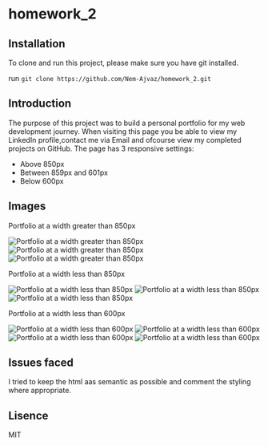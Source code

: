 # homework_2

## Installation

To clone and run this project, please make sure you have git installed.

run `git clone https://github.com/Nem-Ajvaz/homework_2.git`

## Introduction

The purpose of this project was to build a personal portfolio for my web development journey. When visiting this page you be able to view my LinkedIn profile,contact me via Email and ofcourse view my completed projects on GitHub. The page has 3 responsive settings: 

  - Above 850px
  - Between 859px and 601px
  - Below 600px

## Images

Portfolio at a width greater than 850px 

![Portfolio at a width greater than 850px](/asset/images/screenshot/Greater_than_800px_1_of_3.png)
![Portfolio at a width greater than 850px](/asset/images/screenshot/Greater_than_800px_2_of_3.png)
![Portfolio at a width greater than 850px](/asset/images/screenshot/Greater_than_800px_3_of_3.png)



Portfolio at a width less than 850px 

![Portfolio at a width less than 850px](/asset/images/screenshot/Less_than_851px_1_of_3.png)
![Portfolio at a width less than 850px](/asset/images/screenshot/Less_than_851px_2_of_3.png)
![Portfolio at a width less than 850px](/asset/images/screenshot/Less_than_851px_3_of_3.png)



Portfolio at a width less than 600px 

![Portfolio at a width less than 600px](asset/images/screenshot/Less_than_601px_1_of_4.png)
![Portfolio at a width less than 600px](asset/images/screenshot/Less_than_601px_2_of_4.png)
![Portfolio at a width less than 600px](asset/images/screenshot/Less_than_601px_3_of_4.png)
![Portfolio at a width less than 600px](asset/images/screenshot/Less_than_601px_4_of_4.png)


## Issues faced

I tried to keep the html aas semantic as possible and comment the styling where appropriate.

## Lisence

MIT
